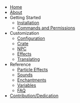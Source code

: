 <!-- docs/_sidebar.md -->

- [Home](/)
- [About](about.md)
- Getting Started
  - [Installation](installation.md)
  - [Commands and Permissions](commands-permissions.md)
- Customization
  - [Configuration](configuration.md)
  - [Crate](crate.md)
  - [NPC](npc.md)
  - [Effects](effects.md)
  - [Translating](translating.md)
- Reference
  - [Particle Effects](particles.md)
  - [Sounds](sound.md)
  - [Enchantments](enchantments.md) 
  - [Variables](variables.md)
  - [FAQ](faq.md)
- [Contribution/Dedication](contribution.md)
